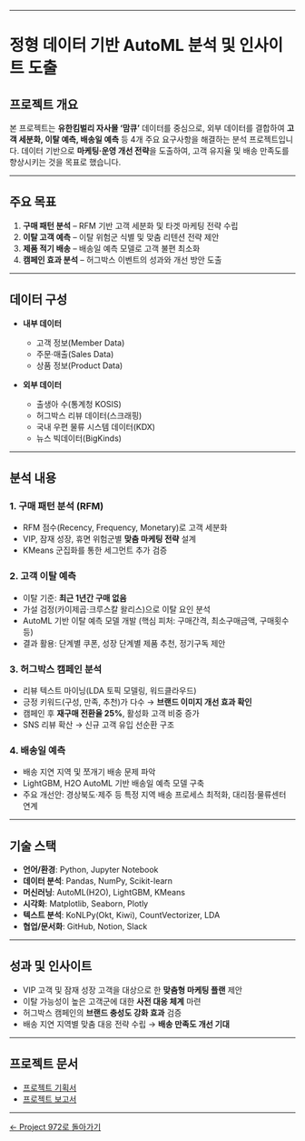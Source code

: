 
---

# 정형 데이터 기반 AutoML 분석 및 인사이트 도출

## 프로젝트 개요

본 프로젝트는 **유한킴벌리 자사몰 ‘맘큐’** 데이터를 중심으로, 외부 데이터를 결합하여 **고객 세분화, 이탈 예측, 배송일 예측** 등 4개 주요 요구사항을 해결하는 분석 프로젝트입니다.
데이터 기반으로 **마케팅·운영 개선 전략**을 도출하여, 고객 유지율 및 배송 만족도를 향상시키는 것을 목표로 했습니다.

---

## 주요 목표

1. **구매 패턴 분석** – RFM 기반 고객 세분화 및 타겟 마케팅 전략 수립
2. **이탈 고객 예측** – 이탈 위험군 식별 및 맞춤 리텐션 전략 제안
3. **제품 적기 배송** – 배송일 예측 모델로 고객 불편 최소화
4. **캠페인 효과 분석** – 허그박스 이벤트의 성과와 개선 방안 도출

---

## 데이터 구성

* **내부 데이터**

  * 고객 정보(Member Data)
  * 주문·매출(Sales Data)
  * 상품 정보(Product Data)
* **외부 데이터**

  * 출생아 수(통계청 KOSIS)
  * 허그박스 리뷰 데이터(스크래핑)
  * 국내 우편 물류 시스템 데이터(KDX)
  * 뉴스 빅데이터(BigKinds)

---

## 분석 내용

### 1. 구매 패턴 분석 (RFM)

* RFM 점수(Recency, Frequency, Monetary)로 고객 세분화
* VIP, 잠재 성장, 휴면 위험군별 **맞춤 마케팅 전략** 설계
* KMeans 군집화를 통한 세그먼트 추가 검증

### 2. 고객 이탈 예측

* 이탈 기준: **최근 1년간 구매 없음**
* 가설 검정(카이제곱·크루스칼 왈리스)으로 이탈 요인 분석
* AutoML 기반 이탈 예측 모델 개발 (핵심 피처: 구매간격, 최소구매금액, 구매횟수 등)
* 결과 활용: 단계별 쿠폰, 성장 단계별 제품 추천, 정기구독 제안

### 3. 허그박스 캠페인 분석

* 리뷰 텍스트 마이닝(LDA 토픽 모델링, 워드클라우드)
* 긍정 키워드(구성, 만족, 추천)가 다수 → **브랜드 이미지 개선 효과 확인**
* 캠페인 후 **재구매 전환율 25%**, 활성화 고객 비중 증가
* SNS 리뷰 확산 → 신규 고객 유입 선순환 구조

### 4. 배송일 예측

* 배송 지연 지역 및 쪼개기 배송 문제 파악
* LightGBM, H2O AutoML 기반 배송일 예측 모델 구축
* 주요 개선안: 경상북도·제주 등 특정 지역 배송 프로세스 최적화, 대리점·물류센터 연계

---

## 기술 스택

* **언어/환경**: Python, Jupyter Notebook
* **데이터 분석**: Pandas, NumPy, Scikit-learn
* **머신러닝**: AutoML(H2O), LightGBM, KMeans
* **시각화**: Matplotlib, Seaborn, Plotly
* **텍스트 분석**: KoNLPy(Okt, Kiwi), CountVectorizer, LDA
* **협업/문서화**: GitHub, Notion, Slack

---

## 성과 및 인사이트

* VIP 고객 및 잠재 성장 고객을 대상으로 한 **맞춤형 마케팅 플랜** 제안
* 이탈 가능성이 높은 고객군에 대한 **사전 대응 체계** 마련
* 허그박스 캠페인의 **브랜드 충성도 강화 효과** 검증
* 배송 지연 지역별 맞춤 대응 전략 수립 → **배송 만족도 개선 기대**

---

## 프로젝트 문서

* [프로젝트 기획서](results/mldl_project_proposal.pdf)
* [프로젝트 보고서](results/mldl_project_presentation.pdf)

---

[← Project 972로 돌아가기](https://github.com/wootae1020/project972)
